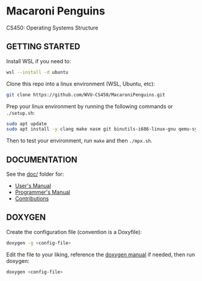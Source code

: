 # Macaroni Penguins

CS450: Operating Systems Structure


## GETTING STARTED

Install WSL if you need to:
```bash
wsl --install -d ubuntu
```

Clone this repo into a linux environment (WSL, Ubuntu, etc):
```bash
git clone https://github.com/WVU-CS450/MacaroniPenguins.git
```

Prep your linux environment by running the following commands or `./setup.sh`:
```bash
sudo apt update
sudo apt install -y clang make nasm git binutils-i686-linux-gnu qemu-system-x86 gdb doxygen
```

Then to test your environment, run `make` and then `./mpx.sh`.


## DOCUMENTATION

See the [doc/](doc/) folder for:
- [User's Manual]()
- [Programmer's Manual]()
- [Contributions]()


## DOXYGEN

Create the configuration file (convention is a Doxyfile):
```bash
doxygen -g <config-file>
```

Edit the file to your liking, reference the [doxygen manual](https://www.doxygen.nl/manual/index.html) if needed, then run doxygen:
```bash
doxygen <config-file>
```
